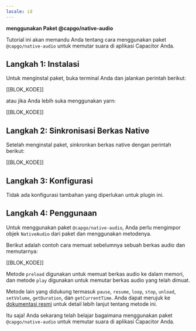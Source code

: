 ```yaml
---
locale: id
---
```


**menggunakan Paket @capgo/native-audio**

Tutorial ini akan memandu Anda tentang cara menggunakan paket `@capgo/native-audio` untuk memutar suara di aplikasi Capacitor Anda.

## Langkah 1: Instalasi

Untuk menginstal paket, buka terminal Anda dan jalankan perintah berikut:

[[BLOK_KODE]]

atau jika Anda lebih suka menggunakan yarn:

[[BLOK_KODE]]

## Langkah 2: Sinkronisasi Berkas Native

Setelah menginstal paket, sinkronkan berkas native dengan perintah berikut:

[[BLOK_KODE]]

## Langkah 3: Konfigurasi

Tidak ada konfigurasi tambahan yang diperlukan untuk plugin ini.

## Langkah 4: Penggunaan

Untuk menggunakan paket `@capgo/native-audio`, Anda perlu mengimpor objek `NativeAudio` dari paket dan menggunakan metodenya.

Berikut adalah contoh cara memuat sebelumnya sebuah berkas audio dan memutarnya:

[[BLOK_KODE]]

Metode `preload` digunakan untuk memuat berkas audio ke dalam memori, dan metode `play` digunakan untuk memutar berkas audio yang telah dimuat.

Metode lain yang didukung termasuk `pause`, `resume`, `loop`, `stop`, `unload`, `setVolume`, `getDuration`, dan `getCurrentTime`. Anda dapat merujuk ke [dokumentasi resmi](https://githubcom/Cap-go/native-audio/blob/main/READMEmd/) untuk detail lebih lanjut tentang metode ini.

Itu saja! Anda sekarang telah belajar bagaimana menggunakan paket `@capgo/native-audio` untuk memutar suara di aplikasi Capacitor Anda.